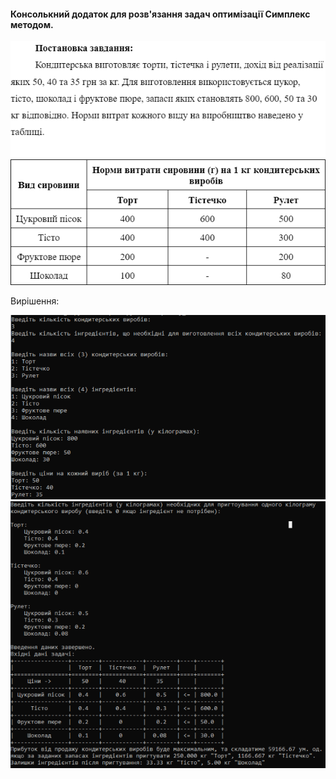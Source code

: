 #### Консолькний додаток для розв'язання задач оптимізації Симплекс методом.

<img src="img/s1.png">

Вирішення:

<img src="img/s2.png">

<img src="img/s3.png">